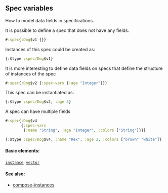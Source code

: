 <!---
  This markdown file was generated. Do not edit.
  -->

## Spec variables

How to model data fields in specifications.

It is possible to define a spec that does not have any fields.

```clojure
#:spec{:Dog$v1 {}}
```

Instances of this spec could be created as:

```clojure
{:$type :spec/Dog$v1}
```

It is more interesting to define data fields on specs that define the structure of instances of the spec

```clojure
#:spec{:Dog$v2 {:spec-vars {:age "Integer"}}}
```

This spec can be instantiated as:

```clojure
{:$type :spec/Dog$v2, :age 3}
```

A spec can have multiple fields

```clojure
#:spec{:Dog$v4
       {:spec-vars
        {:name "String", :age "Integer", :colors ["String"]}}}
```

```clojure
{:$type :spec/Dog$v4, :name "Rex", :age 3, :colors ["brown" "white"]}
```

#### Basic elements:

[`instance`](../halite-basic-syntax-reference.md#instance), [`vector`](../halite-basic-syntax-reference.md#vector)

#### See also:

* [compose-instances](compose-instances.md)


